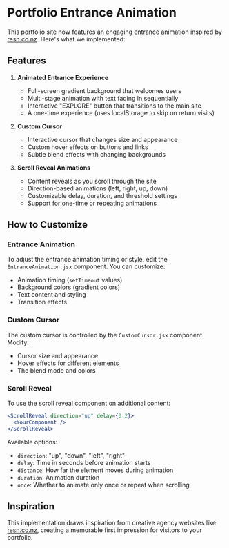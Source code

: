 # Portfolio Entrance Animation

This portfolio site now features an engaging entrance animation inspired by [resn.co.nz](https://resn.co.nz/). Here's what we implemented:

## Features

1. **Animated Entrance Experience**
   - Full-screen gradient background that welcomes users
   - Multi-stage animation with text fading in sequentially
   - Interactive "EXPLORE" button that transitions to the main site
   - A one-time experience (uses localStorage to skip on return visits)

2. **Custom Cursor**
   - Interactive cursor that changes size and appearance
   - Custom hover effects on buttons and links
   - Subtle blend effects with changing backgrounds

3. **Scroll Reveal Animations**
   - Content reveals as you scroll through the site
   - Direction-based animations (left, right, up, down)
   - Customizable delay, duration, and threshold settings
   - Support for one-time or repeating animations

## How to Customize

### Entrance Animation
To adjust the entrance animation timing or style, edit the `EntranceAnimation.jsx` component. You can customize:
- Animation timing (`setTimeout` values)
- Background colors (gradient colors)
- Text content and styling
- Transition effects

### Custom Cursor
The custom cursor is controlled by the `CustomCursor.jsx` component. Modify:
- Cursor size and appearance
- Hover effects for different elements
- The blend mode and colors

### Scroll Reveal
To use the scroll reveal component on additional content:
```jsx
<ScrollReveal direction="up" delay={0.2}>
  <YourComponent />
</ScrollReveal>
```

Available options:
- `direction`: "up", "down", "left", "right"
- `delay`: Time in seconds before animation starts
- `distance`: How far the element moves during animation
- `duration`: Animation duration
- `once`: Whether to animate only once or repeat when scrolling

## Inspiration
This implementation draws inspiration from creative agency websites like [resn.co.nz](https://resn.co.nz/), creating a memorable first impression for visitors to your portfolio. 